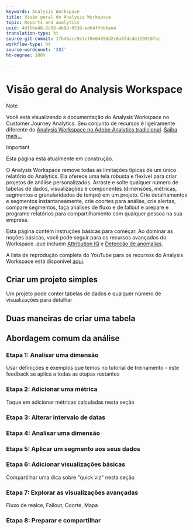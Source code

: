 ```yaml
---
keywords: Analysis Workspace
title: Visão geral do Analysis Workspace
topic: Reports and analytics
uuid: 4df6be48-2c88-4b9d-9536-ed64ffbb6ee4
translation-type: ht
source-git-commit: 1fb46acc9c7c70e64058d2c6a8fdcde119910fec
workflow-type: ht
source-wordcount: '283'
ht-degree: 100%

---
```



# Visão geral do Analysis Workspace

>[!NOTE]
>
>Você está visualizando a documentação do Analysis Workspace no Customer Journey Analytics. Seu conjunto de recursos é ligeiramente diferente do [Analysis Workspace no Adobe Analytics tradicional](https://docs.adobe.com/content/help/pt-BR/analytics/analyze/analysis-workspace/home.html). [Saiba mais...](/help/getting-started/cja-aa.md)

>[!IMPORTANT]
>
>Esta página está atualmente em construção.

O Analysis Workspace remove todas as limitações típicas de um único relatório do Analytics. Ela oferece uma tela robusta e flexível para criar projetos de análise personalizados. Arraste e solte qualquer número de tabelas de dados, visualizações e componentes (dimensões, métricas, segmentos e granularidades de tempo) em um projeto. Crie detalhamentos e segmentos instantaneamente, crie coortes para análise, crie alertas, compare segmentos, faça análises de fluxo e de fallout e prepare e programe relatórios para compartilhamento com qualquer pessoa na sua empresa.

Esta página contém instruções básicas para começar. Ao dominar as noções básicas, você pode seguir para os recursos avançados do Workspace. que incluem [Attribution IQ](/help/analysis-workspace/attribution/overview.md) e [Detecção de anomalias](/help/analysis-workspace/virtual-analyst/c-anomaly-detection/anomaly-detection.md).

A lista de reprodução completa do YouTube para os recursos do Analysis Workspace está disponível [aqui](https://www.youtube.com/channel/UC8I6bqCk7gO6YdoMz6W5fvw/playlists?view=50&amp;sort=dd&amp;shelf_id=7).

## Criar um projeto simples

Um projeto pode conter tabelas de dados e qualquer número de visualizações para detalhar


## Duas maneiras de criar uma tabela

## Abordagem comum da análise

### Etapa 1: Analisar uma dimensão

Usar definições e exemplos que temos no tutorial de treinamento - este feedback se aplica a todas as etapas restantes

### Etapa 2: Adicionar uma métrica

Toque em adicionar métricas calculadas nesta seção

### Etapa 3: Alterar intervalo de datas

### Etapa 4: Analisar uma dimensão

### Etapa 5: Aplicar um segmento aos seus dados

### Etapa 6: Adicionar visualizações básicas

Compartilhar uma dica sobre &quot;quick viz&quot; nesta seção

### Etapa 7: Explorar as visualizações avançadas

Fluxo de realce, Fallout, Coorte, Mapa

### Etapa 8: Preparar e compartilhar

